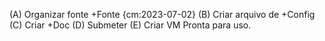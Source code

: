 (A) Organizar fonte +Fonte {cm:2023-07-02}
(B) Criar arquivo de +Config
(C) Criar +Doc
(D) Submeter
(E) Criar VM Pronta para uso.
